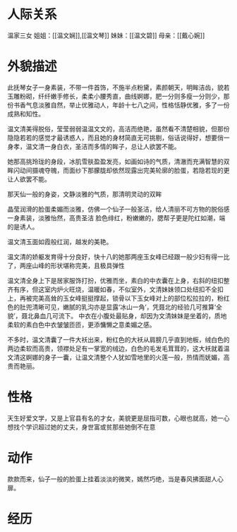

# 人际关系
温家三女
姐姐：[[温文娴]],[[温文琴]]
妹妹：[[温文碧]]
母亲：[[戴心婉]]

# 外貌描述
此抚琴女子一身素装，不带一件首饰，不施半点粉黛，素颜朝天，明眸洁齿，貌若玉雕粉砌，纤纤嫩手修长，柔柔小腰秀直，曲线婀娜，肥一分则多瘦一分则少，那份书香气息淡雅自然，举止优雅动人，年龄十七八之间，性格恬静优雅，多了一份成熟和知性。

温文清美得脱俗，莹莹弱弱温温文文的，高洁而绝艳，虽然看不清楚相貌，但那份隐隐若若的感觉才最诱惑人，而且她的身材简直无可挑剔，俗话说得好，想要俏一身孝，温文清一身白衣，圣洁而多情的眸子，总让人欲罢不能。

她那高挑玲珑的身段，冰肌雪肤盈盈发亮，如画如诗的气质，清澈而充满智慧的双眸闪动间摄魂夺魄，而面纱下那朦胧却依然现露出完美轮廓的脸蛋，若隐若现的更让人欲罢不能。

那天仙一般的身姿，文静淡雅的气质，那清明灵动的双眸

晶莹润滑的脸蛋柔媚而淡雅，仿佛一个仙子一般圣洁，给人清丽不可方物的脱俗感
一身素装，淡雅怡然，高贵圣洁
脸色绯红，粉嫩嫩的，腮帮子更是陀红如潮，端的是诱人。

温文清玉面如霞般红润，越发的美艳。

温文清的娇躯发育得十分良好，快十八的她那两座玉女峰已经跟一般少妇有得一比了，两座山峰的形状堪称完美，且极具弹性

温文清全身上下是居家服饰打扮，优雅而坐，素白的中衣囊在上身，右斜的纽扣整齐有序，但这室内炉火旺烧，温暖如春，不似室外，文清妹妹领口处纽扣不全扣上，再被完美高耸的玉女峰挺挺撑起，锁骨以下玉女峰对上的部位松拉拉的，粉红色的肚兜清晰可见，嫩腻的乳沟亦是显露‘冰山一角’，凭聂北的经验几可推算‘全貌’，聂北鼻血几可流下。
中衣在小腹处最贴身，却因为文清妹妹是坐着的，质地柔软的素白色中衣皱皱匝匝，更添慵懒之意柔媚之感。

不多时，温文清囊了一件大袄出来，粉红色的大袄从肩膀几乎直到地板，绒白色的两边柔软而高贵，领襟处足有一掌宽的绒边，白色的毛发毛茸茸的，这大袄就着温文清这婀娜的身子一囊，让温文清整个人犹如雪地里的火莲一般，热情而妩媚，高贵而艳丽。
# 性格
天生好爱文学，又是上官县有名的才女，美貌更是屈指可数，心眼也就高，她一心想找个学识超过她的丈夫，身世富或贫那些她倒不在意
# 动作
款款而来，仙子一般的脸蛋上挂着淡淡的微笑，嫣然巧绝，当是春风拂面甜人心扉。

# 经历
